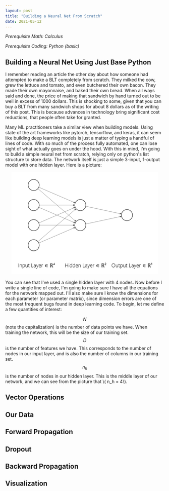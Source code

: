```yaml
---
layout: post
title: "Building a Neural Net From Scratch"
date: 2021-05-12
---
```

_Prerequisite Math: Calculus_

_Prerequisite Coding: Python (basic)_

## Building a Neural Net Using Just Base Python

I remember reading an article the other day about how someone had attempted to make a BLT completely from scratch. They milked the cow, grew the lettuce and tomato, and even butchered their own bacon. They made their own mayonnaise, and baked their own bread. When all ways said and done, the price of making that sandwich by hand turned out to be well in excess of 1000 dollars. This is shocking to some, given that you can buy a BLT from many sandwich shops for about 8 dollars as of the writing of this post. This is because advances in technology bring significant cost reductions, that people often take for granted.

Many ML practitioners take a similar view when building models. Using state of the art frameworks like pytorch, tensorflow, and keras, it can seem like building
deep learning models is just a matter of typing a handful of lines of code. With so much of the process fully automated, one can lose sight of what actually goes on under the hood. With this in mind, I'm going to build a simple neural net from scratch, relying only on python's list structure to store data. The network itself is just a simple 3-input, 1-output model with one hidden layer. Here is a picture:

<center><img src="/img/nn-from-scratch.png" alt = "basic-nn"></center>

You can see that I've used a single hidden layer with 4 nodes. Now before I write a single line of code, I'm going to make sure I have all the equations for the network mapped out. I'll also make sure I know the dimensions for each parameter (or parameter matrix), since dimension errors are one of the most frequent bugs found in deep learning code. To begin, let me define a few quantities of interest:

$$ N $$ (note the capitalization) is the number of data points we have. When training the network, this will be the size of our training set.
$$ D $$ is the number of features we have. This corresponds to the number of nodes in our input layer, and is also the number of columns in our training set.
$$ n_h $$ is the number of nodes in our hidden layer. This is the middle layer of our network, and we can see from the picture that \\( n_h = 4\\). 

## Vector Operations

## Our Data

## Forward Propagation

## Dropout

## Backward Propagation

## Visualization